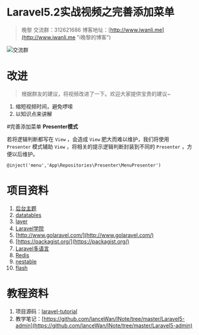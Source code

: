 # Laravel5.2实战视频之完善添加菜单
> 晚黎 交流群：312621686  博客地址：[http://www.iwanli.me](http://www.iwanli.me "i晚黎的博客")

![交流群](https://github.com/lanceWan/INote/blob/master/Laravel5-admin/asssets/Laravel%E5%AD%A6%E4%B9%A0%E4%BA%A4%E6%B5%81%E7%BE%A4%E7%BE%A4%E4%BA%8C%E7%BB%B4%E7%A0%81.png "交流群二维码")

# 改进
> 根据群友的建议，将视频改进了一下。欢迎大家提供宝贵的建议~

1. 缩短视频时间，避免啰嗦
2. 以知识点来讲解

#完善添加菜单
**Presenter模式**

若将逻辑判断都写在 `View` ，会造成 `View` 肥大而难以维护，我们将使用 `Presenter` 模式辅助 `View` ，将相关的提示逻辑判断封装到不同的 `Presenter` ，方便以后维护。

```
@inject('menu','App\Repositories\Presenter\MenuPresenter')
```


# 项目资料
1. [后台主题](https://github.com/puikinsh/gentelella)
2. [datatables](http://datatables.club/)
3. [layer](http://layer.layui.com/)
4. [Laravel学院](http://laravelacademy.org/)
5. [http://www.golaravel.com/](http://www.golaravel.com/)
6. [https://packagist.org/](https://packagist.org/)
7. [Laravel多语言](https://github.com/caouecs/Laravel-lang)
8. [Redis](https://github.com/MSOpenTech/redis)
9. [nestable](https://github.com/dbushell/Nestable)
10. [flash](https://packagist.org/packages/laracasts/flash)

# 教程资料
1. 项目源码：[laravel-tutorial](https://github.com/lanceWan/laravel-tutorial)
2. 教学笔记：[https://github.com/lanceWan/INote/tree/master/Laravel5-admin](https://github.com/lanceWan/INote/tree/master/Laravel5-admin)